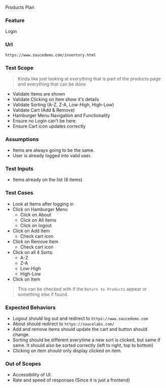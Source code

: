 Products Plan

### Feature
Login

### Url
`https://www.saucedemo.com/inventory.html` 

### Test Scope
> Kinda like just looking at everything that is part of the products page and everything that can be done
- Validate Items are shown
- Validate Clicking on item show it's details
- Validate Sorting (A-Z, Z-A, Low-High, High-Low)
- Validate Cart (Add & Remove)
- Hamburger Menu Navigation and Functionality
- Ensure no Login can't be here.
- Ensure Cart icon updates correctly

### Assumptions 
- Items are always going to be the same.
- User is already logged into valid user.

### Test Inputs
- Items already on the list (6 items)

### Test Cases
- Look at Items after logging in
- Click on Hamburger Menu
    - Click on About
    - Click on All items
    - Click on logout
- Click on Add Item
    - Check cart icon
- Click on Remove Item
    - Check cart icon
- Click on all 4 Sorts:
    - A-Z
    - Z-A
    - Low-High
    - High-Low
- Click on Item
> This can be checked with if the `Return to Products` appear or something else if found.

### Expected Behaviors 
- Logout should log out and redirect to `https://www.saucedemo.com` 
- About should redirect to `https://saucelabs.com/`
- Add and remove items should update the cart and button should change.
- Sorting should be different everytime a new sort is clicked, but same if same. It should also be sorted correctly (left to right, top to bottom)
- Clicking on item should only display clicked on item.

### Out of Scopes
- Accessibility of UI.
- Rate and speed of responses (Since it is just a frontend)

